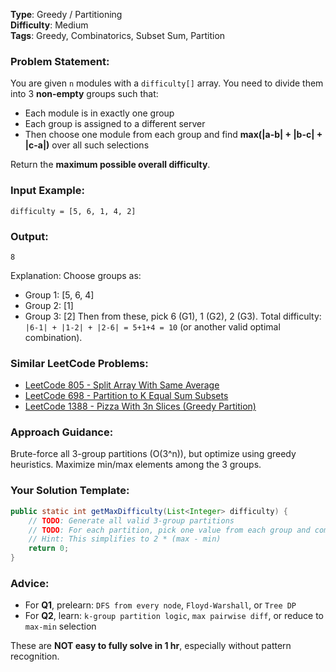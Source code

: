 
**Type**: Greedy / Partitioning  
**Difficulty**: Medium  
**Tags**: Greedy, Combinatorics, Subset Sum, Partition

### Problem Statement:
You are given `n` modules with a `difficulty[]` array. You need to divide them into 3 **non-empty** groups such that:
- Each module is in exactly one group
- Each group is assigned to a different server
- Then choose one module from each group and find **max(|a-b| + |b-c| + |c-a|)** over all such selections

Return the **maximum possible overall difficulty**.

### Input Example:
```text
difficulty = [5, 6, 1, 4, 2]
```

### Output:
```text
8
```

Explanation: Choose groups as:
- Group 1: [5, 6, 4]
- Group 2: [1]
- Group 3: [2]
Then from these, pick 6 (G1), 1 (G2), 2 (G3). Total difficulty: `|6-1| + |1-2| + |2-6| = 5+1+4 = 10` (or another valid optimal combination).

### Similar LeetCode Problems:
- [LeetCode 805 - Split Array With Same Average](https://leetcode.com/problems/split-array-with-same-average/)  
- [LeetCode 698 - Partition to K Equal Sum Subsets](https://leetcode.com/problems/partition-to-k-equal-sum-subsets/)  
- [LeetCode 1388 - Pizza With 3n Slices (Greedy Partition)](https://leetcode.com/problems/pizza-with-3n-slices/)

### Approach Guidance:
Brute-force all 3-group partitions (O(3^n)), but optimize using greedy heuristics. Maximize min/max elements among the 3 groups.

### Your Solution Template:
```java
public static int getMaxDifficulty(List<Integer> difficulty) {
    // TODO: Generate all valid 3-group partitions
    // TODO: For each partition, pick one value from each group and compute max(|a-b| + |b-c| + |c-a|)
    // Hint: This simplifies to 2 * (max - min)
    return 0;
}
```


### Advice:
- For **Q1**, prelearn: `DFS from every node`, `Floyd-Warshall`, or `Tree DP`
- For **Q2**, learn: `k-group partition logic`, `max pairwise diff`, or reduce to `max-min` selection

These are **NOT easy to fully solve in 1 hr**, especially without pattern recognition.
